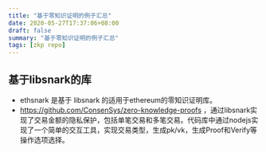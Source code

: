 ```yaml
---
title: "基于零知识证明的例子汇总"
date: 2020-05-27T17:37:06+08:00
draft: false
summary: "基于零知识证明的例子汇总"
tags: [zkp repo]
---
```


## 基于libsnark的库

* ethsnark 是基于 libsnark 的适用于ethereum的零知识证明库。
* https://github.com/ConsenSys/zero-knowledge-proofs ，通过libsnark实现了交易金额的隐私保护，包括单笔交易和多笔交易。代码库中通过nodejs实现了一个简单的交互工具，实现交易类型，生成pk/vk，生成Proof和Verify等操作选项选择。